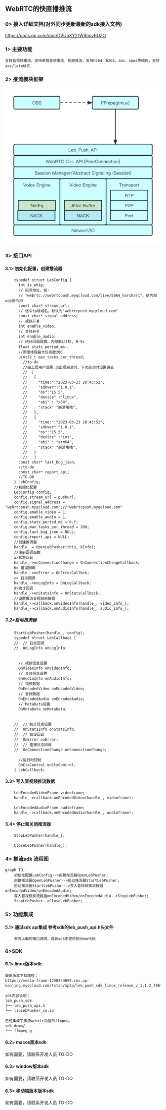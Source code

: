 ## WebRTC的快直播推流

### 0> 接入详细文档(对外同步更新最新的sdk接入文档)
   https://docs.qq.com/doc/DVU5XY21WRnpvRUZO

### 1> 主要功能
    支持音视频推流，支持单独音频推流，视频推流，支持h264，h265，aac，opus等编码，支持aac/latm格式

### 2> 推流模块框架

![推流框架.jpg](doc/images/推流框架.jpg)

### 3> 接口API
#### 3.1> 初始化配置，创建推流器
        typedef struct LebConfig {
          int is_whip;
          // 码流地址，如:
          // "webrtc://webrtcpush.myqcloud.com/live/5664_harchar1"，给内部udp信令用
          const char* stream_url;
          // 信令ip或域名，默认为"webrtcpush.myqcloud.com"
          const char* signal_address;
          // 视频开关
          int enable_video;
          // 音频开关
          int enable_audio;
          // 统计回调周期，内部默认1秒, 0~5s
          float stats_period_ms;、
          //调度线程最大任务数200
          uint32_t max_tasks_per_thread;
            //to-do
            //由上层用户设置,当出现崩溃时，下次启动时设置进去
            //  [
            //   {
            //     "time:":"2023-03-23 20:43:52",
            //     "sdkver":"1.0.1",
            //     "os":"15.5",
            //     "device" :"linux",
            //     "abi" : "x64",
            //     "stack" "崩溃堆栈",
            //   },
            //   {
            //     "time:":"2023-03-23 20:43:52",
            //     "sdkver":"1.0.1",
            //     "os":"15.5",
            //     "device" :"ios",
            //     "abi" : "arm64",
            //     "stack" "崩溃堆栈",
            //   }
            //   ]
          const char* last_bug_json;
          //to-do 
          const char* report_api;
          //TO-DO
        } LebConfig;
        //初始化配置
        LebConfig config;
        config.stream_url = pushurl;
        config.signal_address = "webrtcpush.myqcloud.com";//"webrtcpush.myqcloud.com"
        config.enable_video = 1;
        config.enable_audio = 1;
        config.stats_period_ms = 0.f;
        config.max_tasks_per_thread = 200;
        config.last_bug_json = NULL;
        config.report_api = NULL;
        //创建推流器
        handle_ = OpenLebPusher(this, kInfo);
        //注册回调函数
        a>状态回调
        handle_->onConnectionChange = OnConnectionChangeCallback;
        b> 错误回调
        handle_->onError = OnErrorCallbck;
        c> 日志回调
        handle_->onLogInfo = OnLogCallback;
        d>统计回调
        handle_->onStatsInfo = OnStatsCallback;
        //设置推流音视频原数据
        handle_->callback.onVideoInfo(handle_, video_info_);
        handle_->callback.onAudioInfo(handle_, audio_info_);
##### 3.2>启动推流器
        StartLebPusher(handle_, config);
        typedef struct LebCallback {
        //  // 日志回调
        //  OnLogInfo onLogInfo;
           
          
          // 视频信息设置
          OnVideoInfo onVideoInfo;
          // 音频信息设置
          OnAudioInfo onAudioInfo;
          // 视频数据
          OnEncodedVideo onEncodedVideo;
          // 音频数据
          OnEncodedAudio onEncodedAudio;
          // MetaData设置
          OnMetaData onMetaData;
          
          
        //  // 统计信息设置
        //  OnStatsInfo onStatsInfo;
        //  // 错误回调
        //  OnError onError;
        //  // 连接状态回调
        //  OnConnectionChange onConnectionChange;
          
          //运行时控制
          OnCtxControl onCtxControl;
        } LebCallback;

#### 3.3> 写入音视频推流数据
        LebEncodedVideoFrame videoframe;
        handle_->callback.onEncodedVideo(handle_, videoframe);

        LebEncodedAudioFrame audioframe; 
        handle_->callback.onEncodedAudio(handle_, audioframe);

#### 3.4> 停止和关闭推流器
        StopLebPusher(handle_);
            
        CloseLebPusher(handle_);



### 4> 推流sdk 流程图
```mermaid
graph TD;
    初始化配置LebConfig-->创建推流器OpenLebPusher;
    创建推流器OpenLebPusher-->启动推流器StartLebPusher;
    启动推流器StartLebPusher-->写入音视频推流数据onEncodedVideo/onEncodedAudio;
    写入音视频推流数据onEncodedVideo/onEncodedAudio-->StopLebPusher;
    StopLebPusher-->CloseLebPusher;
```

### 5> 功能集成
#### 5.1> 通过sdk api集成 参考sdk的leb_push_api.h头文件
        参考上面的接口说明，或者sdk中提供的demo代码

### 6>SDK
#### 6.1> linux版本sdk:
    最新版本下载路径：
    https://media-frame-1258344699.cos.ap-nanjing.myqcloud.com/tstan/xp2p/leb_push_sdk_linux_release_v_1.1.2_786f47b510_md3ba9c065da_2023_09_21_16_33.zip

    sdk内容说明：
    leb_push_sdk  
    ├── leb_push_api.h
    └── libLebPusher_so.so

    已经集成了推流webrtc功能的ffmpeg。
    sdk_demo/
    └── ffmpeg_g

#### 6.2> macos版本sdk
如有需要，请联系开发人员
    TO-DO

#### 6.3> window版本sdk
如有需要，请联系开发人员
    TO-DO
#### 6.3> 移动端版本版本sdk
如有需要，请联系开发人员
    TO-DO









